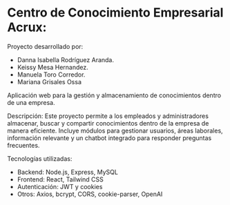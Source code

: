 # Centro de Conocimiento Empresarial Acrux:

Proyecto desarrollado por:
- Danna Isabella Rodríguez Aranda.
- Keissy Mesa Hernandez.
- Manuela Toro Corredor.
- Mariana Grisales Ossa

Aplicación web para la gestión y almacenamiento de conocimientos dentro de una empresa.

Descripción:
Este proyecto permite a los empleados y administradores almacenar, buscar y compartir conocimientos dentro de la empresa de manera eficiente. Incluye módulos para gestionar usuarios, áreas laborales, información relevante y un chatbot integrado para responder preguntas frecuentes.

Tecnologías utilizadas:
- Backend: Node.js, Express, MySQL  
- Frontend: React, Tailwind CSS  
- Autenticación: JWT y cookies
- Otros: Axios, bcrypt, CORS, cookie-parser, OpenAI  


